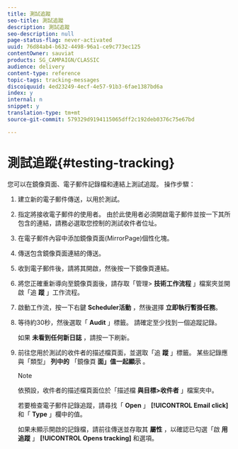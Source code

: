 ```yaml
---
title: 測試追蹤
seo-title: 測試追蹤
description: 測試追蹤
seo-description: null
page-status-flag: never-activated
uuid: 76d84ab4-b632-4498-96a1-ce9c773ec125
contentOwner: sauviat
products: SG_CAMPAIGN/CLASSIC
audience: delivery
content-type: reference
topic-tags: tracking-messages
discoiquuid: 4ed23249-4ecf-4e57-91b3-6fae1387bd6a
index: y
internal: n
snippet: y
translation-type: tm+mt
source-git-commit: 579329d9194115065dff2c192deb0376c75e67bd

---
```



# 測試追蹤{#testing-tracking}

您可以在鏡像頁面、電子郵件記錄檔和連結上測試追蹤。 操作步驟：

1. 建立新的電子郵件傳送，以用於測試。
1. 指定將接收電子郵件的使用者。 由於此使用者必須開啟電子郵件並按一下其所包含的連結，請務必選取您控制的測試收件者位址。
1. 在電子郵件內容中添加鏡像頁面(MirrorPage)個性化塊。
1. 傳送包含鏡像頁面連結的傳送。
1. 收到電子郵件後，請將其開啟，然後按一下鏡像頁連結。
1. 將您正確重新導向至鏡像頁面後，請存取「管理> **技術工作流程** 」檔案夾並開啟「追 **蹤** 」工作流程。
1. 啟動工作流，按一下右鍵 **Scheduler活動** ，然後選擇 **立即執行暫掛任務**。
1. 等待約30秒，然後選取「 **Audit** 」標籤。 請確定至少找到一個追蹤記錄。

   如果 **未看到任何新日誌** ，請按一下刷新。

1. 前往您用於測試的收件者的描述檔頁面，並選取「追 **蹤** 」標籤。 某些記錄應與「類型」 **列中的** 「鏡像頁 **面」值一起顯示** 。

   >[!NOTE]
   >
   >依預設，收件者的描述檔頁面位於「描述檔 **與目標>收件者** 」檔案夾中。

   若要檢查電子郵件記錄追蹤，請尋找「 **Open** 」 **[!UICONTROL Email click]** 和「 **Type** 」欄中的值。

   如果未顯示開啟的記錄檔，請前往傳送並存取其 **屬性** ，以確認已勾選「啟 **用追蹤** 」 **[!UICONTROL Opens tracking]** 和選項。

